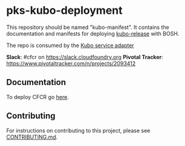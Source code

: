 # pks-kubo-deployment

This repository should be named "kubo-manifest". It contains the documentation and manifests for deploying [kubo-release](https://github.com/cloudfoundry-incubator/kubo-release) with BOSH. 

The repo is consumed by the [Kubo service adapter](https://github.com/pivotal-cf/kubo-service-adapter-release)

**Slack**: #cfcr on https://slack.cloudfoundry.org
**Pivotal Tracker**: https://www.pivotaltracker.com/n/projects/2093412

## Documentation
To deploy CFCR go [here](https://github.com/cloudfoundry-incubator/kubo-release/#deploying-cfcr).

## Contributing

For instructions on contributing to this project, please see [CONTRIBUTING.md](CONTRIBUTING.md).
